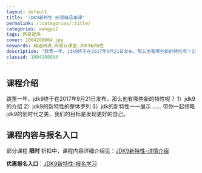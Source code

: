```yaml
---
layout: default
title: 'JDK9新特性-网易精品单课'
permalink: /:categories/:title/
categories: wangyi2
tags: 网易提供
cover: 1004208004.jpg
keywords: 精选网课,网易云课堂,JDK9新特性
description: "跳票一年，jdk9终于在2017年9月21日发布，那么他有哪些新的特性呢？1）jdk9的介绍2）jdk9的新特性的整体罗列3）jdk的新特性一一展示......带你一起领略jdk9的划时代之"
classid: 1004208004
---
```


## 课程介绍

跳票一年，jdk9终于在2017年9月21日发布，那么他有哪些新的特性呢？
1）jdk9的介绍
2）jdk9的新特性的整体罗列
3）jdk的新特性一一展示
......
带你一起领略jdk9的划时代之美，我们的目标是发现更好的自己。

## 课程内容与报名入口

部分课程 **限时** 折扣中，课程内容详细介绍见：[JDK9新特性-详情介绍](https://study.163.com/course/introduction/1004208004.htm?share=1&shareId=1025206652&utm_campaign=share&utm_medium=iphoneShare&utm_source=&utm_u=1025206652)

**优惠报名入口**：[JDK9新特性-报名学习](https://study.163.com/course/introduction/1004208004.htm?share=1&shareId=1025206652&utm_campaign=share&utm_medium=iphoneShare&utm_source=&utm_u=1025206652)


